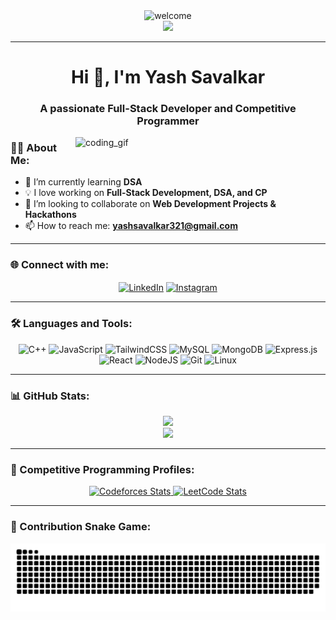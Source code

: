<div align="center">
  <img src="https://user-images.githubusercontent.com/74038190/225813708-98b745f2-7d22-48cf-9150-083f1b00d6c9.gif" alt="welcome"/>
  <br>
</div>

<div align="center">
  <img src="https://komarev.com/ghpvc/?username=yashsavalkar321&color=blue"/>
</div>

---

<h1 align="center">Hi 👋, I'm Yash Savalkar</h1>
<h3 align="center">A passionate Full-Stack Developer and Competitive Programmer</h3>

<img align="right" alt="coding_gif" width="400" src="https://user-images.githubusercontent.com/74038190/221352989-518609ab-b4d1-459e-929f-a08cd2bd9b3c.gif">

### 👨‍💻 About Me:
- 🌱 I’m currently learning **DSA**
- 💡 I love working on **Full-Stack Development, DSA, and CP**
- 👯 I’m looking to collaborate on **Web Development Projects & Hackathons**
- 📫 How to reach me: **yashsavalkar321@gmail.com**

---

### 🌐 Connect with me:
<p align="center">
  <a href="https://linkedin.com/in/yashsavalkar" target="blank"><img align="center" src="https://raw.githubusercontent.com/rahuldkjain/github-profile-readme-generator/master/src/images/icons/Social/linked-in-alt.svg" alt="LinkedIn" height="30" width="40"/></a>
  <a href="https://instagram.com/yash_savalkar" target="blank"><img align="center" src="https://raw.githubusercontent.com/rahuldkjain/github-profile-readme-generator/master/src/images/icons/Social/instagram.svg" alt="Instagram" height="30" width="40"/></a>
</p>

---

### 🛠️ Languages and Tools:

<p align="center">
  <img alt="C++" src="https://img.shields.io/badge/c++-%2300599C.svg?style=for-the-badge&logo=c%2B%2B&logoColor=white"/>
  <img alt="JavaScript" src="https://img.shields.io/badge/javascript-%23323330.svg?style=for-the-badge&logo=javascript&logoColor=%23F7DF1E"/>
  <img alt="TailwindCSS" src="https://img.shields.io/badge/tailwindcss-%2338B2AC.svg?style=for-the-badge&logo=tailwind-css&logoColor=white"/>
  <img alt="MySQL" src="https://img.shields.io/badge/mysql-%2300f.svg?style=for-the-badge&logo=mysql&logoColor=white"/>
  <img alt="MongoDB" src="https://img.shields.io/badge/MongoDB-%234ea94b.svg?style=for-the-badge&logo=mongodb&logoColor=white"/>
  <img alt="Express.js" src="https://img.shields.io/badge/express.js-%23404d59.svg?style=for-the-badge&logo=express&logoColor=%2361DAFB"/>
  <img alt="React" src="https://img.shields.io/badge/react-%2320232a.svg?style=for-the-badge&logo=react&logoColor=%2361DAFB"/>
  <img alt="NodeJS" src="https://img.shields.io/badge/node.js-6DA55F?style=for-the-badge&logo=node.js&logoColor=white"/>
  <img alt="Git" src="https://img.shields.io/badge/git-F05032?style=for-the-badge&logo=git&logoColor=white"/>
  <img alt="Linux" src="https://img.shields.io/badge/Linux-FCC624?style=for-the-badge&logo=linux&logoColor=black"/>
</p>

---

### 📊 GitHub Stats:
<p align="center">
  <img src="https://github-readme-stats.vercel.app/api?username=yashsavalkar321&show_icons=true&locale=en&theme=dark"/>
  <br>
  <img src="https://github-readme-stats.vercel.app/api/top-langs?username=yashsavalkar321&show_icons=true&locale=en&layout=compact&theme=dark"/>
</p>

---

### 🚀 Competitive Programming Profiles:
<p align="center">
  <a href="https://www.codeforces.com/profile/yash_savalkar">
    <img height="316" src="https://codeforces-readme-stats.vercel.app/api/card?username=yash_savalkar&theme=github_dark&border_color=404040" alt="Codeforces Stats"/>
  </a>
  <a href="https://www.leetcode.com/yashsavalkar321">
    <img height="316" src="https://leetcard.jacoblin.cool/yashsavalkar321?theme=dark&font=Ubuntu" alt="LeetCode Stats"/>
  </a>
</p>

---

### 🐍 Contribution Snake Game:
<p align="center">
  <img src="https://raw.githubusercontent.com/Platane/snk/output/github-contribution-grid-snake.svg"/>
</p>
